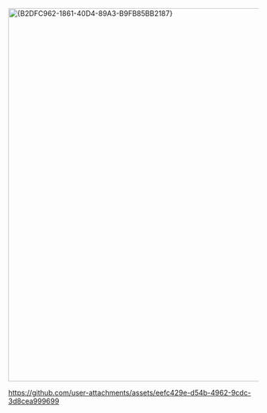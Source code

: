 <img width="1282" height="752" alt="{B2DFC962-1861-40D4-89A3-B9FB85BB2187}" src="https://github.com/user-attachments/assets/ca26870d-db6a-40a8-a4d8-8b80d34743c6" />


https://github.com/user-attachments/assets/eefc429e-d54b-4962-9cdc-3d8cea999699

